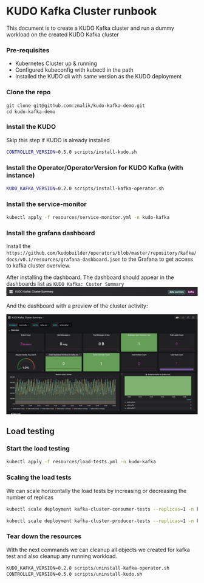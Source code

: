 # KUDO Kafka Cluster runbook  


This document is to create a KUDO Kafka cluster and run a dummy workload on the created KUDO Kafka cluster


### Pre-requisites

- Kubernetes Cluster up & running
- Configured kubeconfig with kubectl in the path 
- Installed the KUDO cli with same version as the KUDO deployment



### Clone the repo

```
git clone git@github.com:zmalik/kudo-kafka-demo.git
cd kudo-kafka-demo
```

### Install the KUDO

Skip this step if KUDO is already installed

```bash
CONTROLLER_VERSION=0.5.0 scripts/install-kudo.sh
```

### Install the Operator/OperatorVersion for KUDO Kafka (with instance)

```bash
KUDO_KAFKA_VERSION=0.2.0 scripts/install-kafka-operator.sh
```

### Install the service-monitor

```bash
kubectl apply -f resources/service-monitor.yml -n kudo-kafka
```

### Install the grafana dashboard

Install the `https://github.com/kudobuilder/operators/blob/master/repository/kafka/docs/v0.1/resources/grafana-dashboard.json` to the Grafana to get access to kafka cluster overview.

After installing the dashboard. The dashboard should appear in the dashboards list as `KUDO Kafka: Custer Summary`  ![image-20190724105625877](./resources/dashboard-preview-1.png)



And the dashboard with a preview of the cluster activity:

![image-20190724110028425](./resources/dashboard-preview-2.png)

## Load testing

### Start the load testing 

```bash
kubectl apply -f resources/load-tests.yml -n kudo-kafka
```

### Scaling the load tests

We can scale horizontally the load tests by increasing or decreasing the number of replicas

```bash
kubectl scale deployment kafka-cluster-consumer-tests --replicas=1 -n kudo-kafka
```

```bash
kubectl scale deployment kafka-cluster-producer-tests --replicas=1 -n kudo-kafka
```

### Tear down the resources

With the next commands we can cleanup all objects we created for kafka test and also cleanup any running workload.

```
KUDO_KAFKA_VERSION=0.2.0 scripts/uninstall-kafka-operator.sh
CONTROLLER_VERSION=0.5.0 scripts/uninstall-kudo.sh
```


